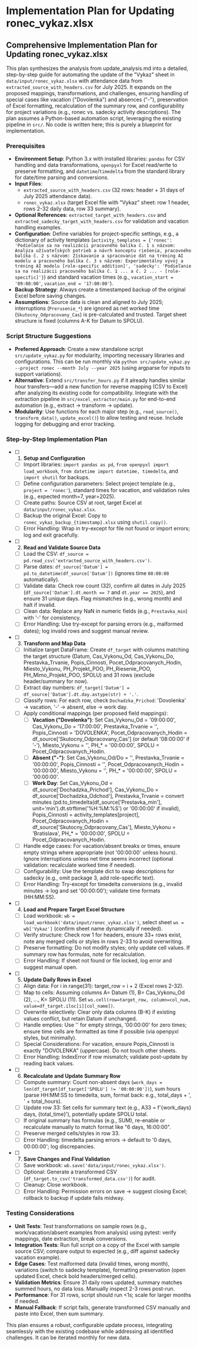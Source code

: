 # Implementation Plan for Updating ronec_vykaz.xlsx

## Comprehensive Implementation Plan for Updating ronec_vykaz.xlsx

This plan synthesizes the analysis from update_analysis.md into a detailed, step-by-step guide for automating the update of the "Vykaz" sheet in `data/input/ronec_vykaz.xlsx` with attendance data from `extracted_source_with_headers.csv` for July 2025. It expands on the proposed mappings, transformations, and challenges, ensuring handling of special cases like vacation ("Dovolenka") and absences ("-"), preservation of Excel formatting, recalculation of the summary row, and configurability for project variations (e.g., ronec vs. sadecky activity descriptions). The plan assumes a Python-based automation script, leveraging the existing pipeline in `src/`. No code is written here; this is purely a blueprint for implementation.

### Prerequisites
- **Environment Setup**: Python 3.x with installed libraries: `pandas` for CSV handling and data transformations, `openpyxl` for Excel read/write to preserve formatting, and `datetime`/`timedelta` from the standard library for date/time parsing and conversions.
- **Input Files**: 
  - `extracted_source_with_headers.csv` (32 rows: header + 31 days of July 2025 attendance data).
  - `ronec_vykaz.xlsx` (target Excel file with "Vykaz" sheet: row 1 header, rows 2-32 daily data, row 33 summary).
- **Optional References**: `extracted_target_with_headers.csv` and `extracted_sadecky_target_with_headers.csv` for validation and vacation handling examples.
- **Configuration**: Define variables for project-specific settings, e.g., a dictionary of activity templates (`activity_templates = {'ronec': 'Podieľanie sa na realizácii pracovného balíka č. 1 s názvom: Analýza užívateľských potrieb a návrh konceptu riešenia, pracovného balíka č. 2 s názvom: Získavanie a spracovanie dát na tréning AI modelu a pracovného balíka č. 3 s názvom: Experimentálny vývoj a tréning AI modelu [role-specific addition]', 'sadecky': 'Podieľanie sa na realizácii pracovného balíka č. 1 ... a č. 2 ... - [role-specific]'}`) and standard vacation times (e.g., `vacation_start = '09:00:00'`, `vacation_end = '17:00:00'`).
- **Backup Strategy**: Always create a timestamped backup of the original Excel before saving changes.
- **Assumptions**: Source data is clean and aligned to July 2025; interruptions (`Prerusenie_*`) are ignored as net worked time (`Skutocny_Odpracovany_Cas`) is pre-calculated and trusted. Target sheet structure is fixed (columns A-K for Datum to SPOLU).

### Script Structure Suggestions
- **Preferred Approach**: Create a new standalone script `src/update_vykaz.py` for modularity, importing necessary libraries and configurations. This can be run monthly via `python src/update_vykaz.py --project ronec --month July --year 2025` (using argparse for inputs to support variations).
- **Alternative**: Extend `src/transfer_hours.py` if it already handles similar hour transfers—add a new function for reverse mapping (CSV to Excel) after analyzing its existing code for compatibility. Integrate with the extraction pipeline in `src/excel_extractor/main.py` for end-to-end automation (e.g., extract → transform → update).
- **Modularity**: Use functions for each major step (e.g., `read_source()`, `transform_data()`, `update_excel()`) to allow testing and reuse. Include logging for debugging and error tracking.

### Step-by-Step Implementation Plan

- [ ] 1. **Setup and Configuration**
  - [ ] Import libraries: `import pandas as pd`, `from openpyxl import load_workbook`, `from datetime import datetime, timedelta`, and `import shutil` for backups.
  - [ ] Define configuration parameters: Select project template (e.g., `project = 'ronec'`), standard times for vacation, and validation rules (e.g., expected month=7, year=2025).
  - [ ] Create paths: Source CSV at root, target Excel at `data/input/ronec_vykaz.xlsx`.
  - [ ] Backup the original Excel: Copy to `ronec_vykaz_backup_{timestamp}.xlsx` using `shutil.copy()`.
  - [ ] Error Handling: Wrap in try-except for file not found or import errors; log and exit gracefully.

- [ ] 2. **Read and Validate Source Data**
  - [ ] Load the CSV: `df_source = pd.read_csv('extracted_source_with_headers.csv')`.
  - [ ] Parse dates: `df_source['Datum'] = pd.to_datetime(df_source['Datum'])` (ignores time `00:00:00` automatically).
  - [ ] Validate data: Check row count (32), confirm all dates in July 2025 (`df_source['Datum'].dt.month == 7` and `dt.year == 2025`), and ensure 31 unique days. Flag mismatches (e.g., wrong month) and halt if invalid.
  - [ ] Clean data: Replace any NaN in numeric fields (e.g., `Prestavka_min`) with '-' for consistency.
  - [ ] Error Handling: Use try-except for parsing errors (e.g., malformed dates); log invalid rows and suggest manual review.

- [ ] 3. **Transform and Map Data**
  - [ ] Initialize target DataFrame: Create `df_target` with columns matching the target structure (Datum, Cas_Vykonu_Od, Cas_Vykonu_Do, Prestavka_Trvanie, Popis_Cinnosti, Pocet_Odpracovanych_Hodin, Miesto_Vykonu, PH_Projekt_POO, PH_Riesenie_POO, PH_Mimo_Projekt_POO, SPOLU) and 31 rows (exclude header/summary for now).
  - [ ] Extract day numbers: `df_target['Datum'] = df_source['Datum'].dt.day.astype(str) + '.'`.
  - [ ] Classify rows: For each row, check `Dochadzka_Prichod`: 'Dovolenka' → vacation, '-' → absent, else → work day.
  - [ ] Apply conditional mappings (per proposed field mappings):
    - [ ] **Vacation ("Dovolenka")**: Set Cas_Vykonu_Od = '09:00:00', Cas_Vykonu_Do = '17:00:00', Prestavka_Trvanie = '', Popis_Cinnosti = 'DOVOLENKA', Pocet_Odpracovanych_Hodin = df_source['Skutocny_Odpracovany_Cas'] (or default '08:00:00' if '-'), Miesto_Vykonu = '', PH_* = '00:00:00', SPOLU = Pocet_Odpracovanych_Hodin.
    - [ ] **Absent ("-")**: Set Cas_Vykonu_Od/Do = '', Prestavka_Trvanie = '00:00:00', Popis_Cinnosti = '', Pocet_Odpracovanych_Hodin = '00:00:00', Miesto_Vykonu = '', PH_* = '00:00:00', SPOLU = '00:00:00'.
    - [ ] **Work Day**: Set Cas_Vykonu_Od = df_source['Dochadzka_Prichod'], Cas_Vykonu_Do = df_source['Dochadzka_Odchod'], Prestavka_Trvanie = convert minutes (pd.to_timedelta(df_source['Prestavka_min'], unit='min').dt.strftime('%H:%M:%S') or '00:00:00' if invalid), Popis_Cinnosti = activity_templates[project], Pocet_Odpracovanych_Hodin = df_source['Skutocny_Odpracovany_Cas'], Miesto_Vykonu = 'Bratislava', PH_* = '00:00:00', SPOLU = Pocet_Odpracovanych_Hodin.
  - [ ] Handle edge cases: For vacation/absent breaks or times, ensure empty strings where appropriate (not '00:00:00' unless hours). Ignore interruptions unless net time seems incorrect (optional validation: recalculate worked time if needed).
  - [ ] Configurability: Use the template dict to swap descriptions for sadecky (e.g., omit package 3, add role-specific text).
  - [ ] Error Handling: Try-except for timedelta conversions (e.g., invalid minutes → log and set '00:00:00'); validate time formats (HH:MM:SS).

- [ ] 4. **Load and Prepare Target Excel Structure**
  - [ ] Load workbook: `wb = load_workbook('data/input/ronec_vykaz.xlsx')`, select sheet `ws = wb['Vykaz']` (confirm sheet name dynamically if needed).
  - [ ] Verify structure: Check row 1 for headers, ensure 33+ rows exist, note any merged cells or styles in rows 2-33 to avoid overwriting.
  - [ ] Preserve formatting: Do not modify styles; only update cell values. If summary row has formulas, note for recalculation.
  - [ ] Error Handling: If sheet not found or file locked, log error and suggest manual open.

- [ ] 5. **Update Daily Rows in Excel**
  - [ ] Align data: For i in range(31): target_row = i + 2 (Excel rows 2-32).
  - [ ] Map to cells: Assuming columns A= Datum (1), B= Cas_Vykonu_Od (2), ..., K= SPOLU (11). Set `ws.cell(row=target_row, column=col_num, value=df_target.iloc[i][col_name])`.
  - [ ] Overwrite selectively: Clear only data columns (B-K) if existing values conflict, but retain Datum if unchanged.
  - [ ] Handle empties: Use '' for empty strings, '00:00:00' for zero times; ensure time cells are formatted as time if possible (via openpyxl styles, but minimally).
  - [ ] Special Considerations: For vacation, ensure Popis_Cinnosti is exactly "DOVOLENKA" (uppercase). Do not touch other sheets.
  - [ ] Error Handling: IndexError if row mismatch; validate post-update by reading back values.

- [ ] 6. **Recalculate and Update Summary Row**
  - [ ] Compute summary: Count non-absent days (`work_days = len(df_target[df_target['SPOLU'] != '00:00:00'])`), sum hours (parse HH:MM:SS to timedelta, sum, format back: e.g., total_days + ', ' + total_hours).
  - [ ] Update row 33: Set cells for summary text (e.g., A33 = f'{work_days} days, {total_time}'), potentially update SPOLU total.
  - [ ] If original summary has formulas (e.g., SUM), re-enable or recalculate manually to match format like "6 days, 16:00:00".
  - [ ] Preserve merged cells/styles in row 33.
  - [ ] Error Handling: timedelta parsing errors → default to '0 days, 00:00:00'; log discrepancies.

- [ ] 7. **Save Changes and Final Validation**
  - [ ] Save workbook: `wb.save('data/input/ronec_vykaz.xlsx')`.
  - [ ] Optional: Generate a transformed CSV (`df_target.to_csv('transformed_data.csv')`) for audit.
  - [ ] Cleanup: Close workbook.
  - [ ] Error Handling: Permission errors on save → suggest closing Excel; rollback to backup if update fails midway.

### Testing Considerations
- **Unit Tests**: Test transformations on sample rows (e.g., work/vacation/absent examples from analysis) using pytest: verify mappings, date extraction, break conversions.
- **Integration Tests**: Run full script on a copy of the Excel with sample source CSV; compare output to expected (e.g., diff against sadecky vacation example).
- **Edge Cases**: Test malformed data (invalid times, wrong month), variations (switch to sadecky template), formatting preservation (open updated Excel, check bold headers/merged cells).
- **Validation Metrics**: Ensure 31 daily rows updated, summary matches summed hours, no data loss. Manually inspect 2-3 rows post-run.
- **Performance**: For 31 rows, script should run <1s; scale for larger months if needed.
- **Manual Fallback**: If script fails, generate transformed CSV manually and paste into Excel, then sum summary.

This plan ensures a robust, configurable update process, integrating seamlessly with the existing codebase while addressing all identified challenges. It can be iterated monthly for new data.